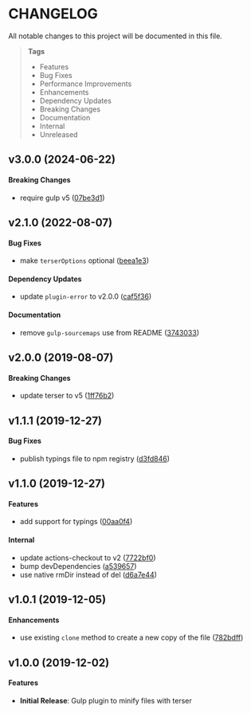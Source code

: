 # CHANGELOG

All notable changes to this project will be documented in this file.

> **Tags**
>
> - Features
> - Bug Fixes
> - Performance Improvements
> - Enhancements
> - Dependency Updates
> - Breaking Changes
> - Documentation
> - Internal
> - Unreleased

## v3.0.0 (2024-06-22)

#### Breaking Changes

- require gulp v5 ([07be3d1](https://github.com/sibiraj-s/gulp-plugin-terser/commit/07be3d1))

## v2.1.0 (2022-08-07)

#### Bug Fixes

- make `terserOptions` optional ([beea1e3](https://github.com/sibiraj-s/gulp-plugin-terser/commit/beea1e3))

#### Dependency Updates

- update `plugin-error` to v2.0.0 ([caf5f36](https://github.com/sibiraj-s/gulp-plugin-terser/commit/caf5f36))

#### Documentation

- remove `gulp-sourcemaps` use from README ([3743033](https://github.com/sibiraj-s/gulp-plugin-terser/commit/3743033))

## v2.0.0 (2019-08-07)

#### Breaking Changes

- update terser to v5 ([1ff76b2](https://github.com/sibiraj-s/gulp-plugin-terser/commit/1ff76b2))

## v1.1.1 (2019-12-27)

#### Bug Fixes

- publish typings file to npm registry ([d3fd846](https://github.com/sibiraj-s/gulp-plugin-terser/commit/d3fd846))

## v1.1.0 (2019-12-27)

#### Features

- add support for typings ([00aa0f4](https://github.com/sibiraj-s/gulp-plugin-terser/commit/00aa0f4))

#### Internal

- update actions-checkout to v2 ([7722bf0](https://github.com/sibiraj-s/gulp-plugin-terser/commit/7722bf0))
- bump devDependencies ([a539657](https://github.com/sibiraj-s/gulp-plugin-terser/commit/a539657))
- use native rmDir instead of del ([d6a7e44](https://github.com/sibiraj-s/gulp-plugin-terser/commit/d6a7e44))

## v1.0.1 (2019-12-05)

#### Enhancements

- use existing `clone` method to create a new copy of the file ([782bdff](https://github.com/sibiraj-s/gulp-plugin-terser/commit/782bdff))

## v1.0.0 (2019-12-02)

#### Features

- **Initial Release**: Gulp plugin to minify files with terser
